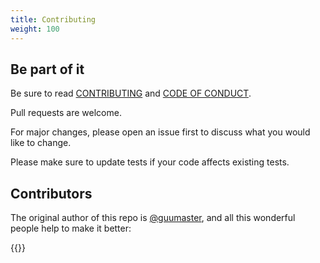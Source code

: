 ```yaml
---
title: Contributing
weight: 100
---
```


## Be part of it

Be sure to read [CONTRIBUTING][CONTRIBUTING] and [CODE OF CONDUCT][CODE_OF_CONDUCT].
 
Pull requests are welcome.
 
For major changes, please open an issue first to discuss what you would like to change.

Please make sure to update tests if your code affects existing tests.

[CONTRIBUTING]:https://github.com/guumaster/hostctl/blob/master/CONTRIBUTING.md
[CODE_OF_CONDUCT]:https://github.com/guumaster/hostctl/blob/master/CODE_OF_CONDUCT.md


## Contributors

The original author of this repo is [@guumaster](https://github.com/guumaster), and all this wonderful people help to make it better:

{{<contributors>}}
